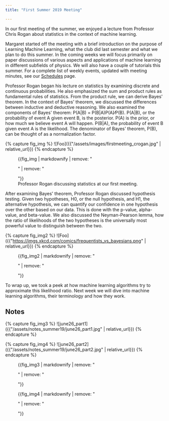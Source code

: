 ```yaml
---
title: "First Summer 2019 Meeting"

---
```





In our first meeting of the summer, we enjoyed a lecture from Professor Chris Rogan about statistics in the context of machine learning.

Margaret started off the meeting with a brief introduction on the purpose of Learning Machine Learning, what the club did last semester and what we plan to do this summer. In the coming weeks we will focus primarily on paper discussions of various aspects and applications of machine learning in different subfields of physics. We will also have a couple of tutorials this summer. For a complete list of weekly events, updated with meeting minutes, see our [Schedules](../_pages/schedules.md) page.

Professor Rogan began his lecture on statistics by examining discrete and continuous probabilities. He also emphasized the sum and product rules as fundamental rules of statistics. From the product rule, we can derive Bayes' theorem. In the context of Bayes' theorem, we discussed the differences between inductive and deductive reasoning. We also examined the components of Bayes' theorem: 
P(A|B) = P(B|A)P(A)&frasl;P(B). P(A|B), or the probability of event A given event B, is the posterior. P(A) is the prior, or how much we believe event A will happen. P(B|A), the probability of event B given event A is the likelihood. The denominator of Bayes' theorem, P(B), can be thought of as a normalization factor.

{% capture fig_img %}
![Foo]({{"/assets/images/firstmeeting_crogan.jpg" | relative_url}})
{% endcapture %}

<figure>
	{{fig_img | markdownify | remove: "<p>" | remove: "</p>"}}
	<figcaption>Professor Rogan discussing statistics at our first meeting.</figcaption>
</figure>

After examining Bayes' theorem, Professor Rogan discussed hypothesis testing. Given two hypotheses, H0, or the null hypothesis, and H1, the alternative hypothesis, we can quantify our confidence in  one hypothesis over the other based on our data. This is done with the p-value, alpha-value, and beta-value. We also discussed the Neyman-Pearson lemma, how the ratio of likelihoods of the two hypotheses is the universally most powerful value to distinguish between the two.


{% capture fig_img2 %}
![Foo]({{"https://imgs.xkcd.com/comics/frequentists_vs_bayesians.png" | relative_url}})
{% endcapture %}

<figure>
	{{fig_img2 | markdownify | remove: "<p>" | remove: "</p>"}}
</figure>

To wrap up, we took a peek at how machine learning algorithms try to approximate this likelihood ratio. Next week we will dive into machine learning algorithms, their terminology and how they work.


## Notes
{% capture fig_img3 %}
![june26_part1]({{"/assets/notes_summer19/june26_part1.jpg" | relative_url}})
{% endcapture %}

{% capture fig_img4 %}
![june26_part2]({{"/assets/notes_summer19/june26_part2.jpg" | relative_url}})
{% endcapture %}

<figure>
	{{fig_img3 | markdownify | remove: "<p>" | remove: "</p>"}}
</figure>
<figure>
	{{fig_img4 | markdownify | remove: "<p>" | remove: "</p>"}}
</figure>

